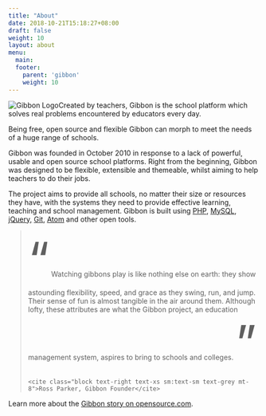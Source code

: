 ```yaml
---
title: "About"
date: 2018-10-21T15:18:27+08:00
draft: false
weight: 10
layout: about
menu:
  main:
  footer:
    parent: 'gibbon'
    weight: 10
---
```


<img src="{{< baseurl >}}img/gibbon-logo.png" class="float-right w-32 sm:w-48 md:w-64 -mt-10 ml-4 mb-4" alt="Gibbon Logo">Created by teachers, Gibbon is the school platform which solves real problems encountered by educators every day.

Being free, open source and flexible Gibbon can morph to meet the needs of a huge range of schools.

Gibbon was founded in October 2010 in response to a lack of powerful, usable and open source school platforms. Right from the beginning, Gibbon was designed to be flexible, extensible and themeable, whilst aiming to help teachers to do their jobs.

The project aims to provide all schools, no matter their size or resources they have, with the systems they need to provide effective learning, teaching and school management. Gibbon is built using [PHP](http://php.net/), [MySQL](https://www.mysql.com/), [jQuery,](https://jquery.com/) [Git](http://github.com/), [Atom](https://atom.io/) and other open tools.

<blockquote class="relative ml-6 lg:-mx-12 mt-12 mb-6 text-purple-darker font-light text-sm sm:text-base sm:text-lg">
    <span class="absolute text-purple-lighter font-normal pin-left -ml-12 -mt-10" style="font-size: 6rem;">“</span>
    Watching gibbons play is like nothing else on earth: they show astounding flexibility, speed, and grace as they swing, run, and jump. Their sense of fun is almost tangible in the air around them. Although lofty, these attributes are what the Gibbon project, an education management system, aspires to bring to schools and colleges.
    <span class="absolute text-purple-lighter font-normal pin-right ml-2 -mt-4" style="font-size: 6rem;">”</span>

    <cite class="block text-right text-xs sm:text-sm text-grey mt-8">Ross Parker, Gibbon Founder</cite>
</blockquote>

Learn more about the [Gibbon story on opensource.com](https://opensource.com/education/14/2/gibbon-project-story).
